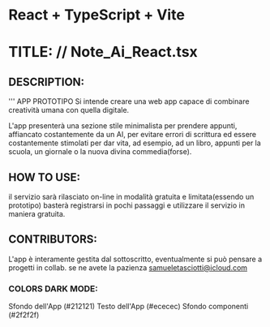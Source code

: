 # React + TypeScript + Vite

# TITLE: // Note_Ai_React.tsx

## DESCRIPTION:
''' APP PROTOTIPO 
Si intende creare una web app capace di combinare creatività umana con quella digitale.

L'app presenterà una sezione stile minimalista per prendere appunti, affiancato costantemente da un AI, per evitare errori di scrittura ed essere costantemente stimolati per dar vita, ad esempio, ad un libro, appunti per la scuola, un giornale o la nuova divina commedia(forse).

## HOW TO USE:
il servizio sarà rilasciato on-line in modalità gratuita e limitata(essendo un prototipo)
basterà registrarsi in pochi passaggi e utilizzare il servizio in maniera gratuita.

## CONTRIBUTORS:
L'app è interamente gestita dal sottoscritto, eventualmente si può pensare a progetti in collab. se ne avete la pazienza
samueletasciotti@icloud.com

<!-- Componenti principali dell'app -->
### COLORS DARK MODE: 
Sfondo dell'App (#212121)
Testo dell'App (#ececec)
Sfondo componenti (#2f2f2f)